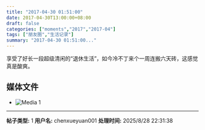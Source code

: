 ```yaml
---
title: "2017-04-30 01:51:00"
date: 2017-04-30T13:00:00+08:00
draft: false
categories: ["moments","2017","2017-04"]
tags: ["朋友圈","生活记录"]
summary: "2017-04-30 01:51:00..."
---
```


享受了好长一段超级清闲的“退休生活”，如今冷不丁来个一周连搬六天砖，这感觉真是酸爽。

## 媒体文件

- ![Media 1](/Moments/photos/2017-04-30/201704300151000.jpg)

---

**帖子类型:** 1
**用户名:** chenxueyuan001
**处理时间:** 2025/8/28 22:31:38